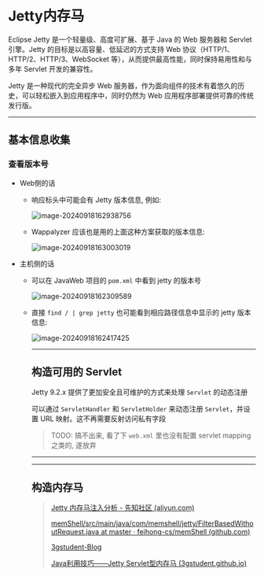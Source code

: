# Jetty内存马

Eclipse Jetty 是一个轻量级、高度可扩展、基于 Java 的 Web 服务器和 Servlet 引擎。Jetty 的目标是以高容量、低延迟的方式支持 Web 协议（HTTP/1、HTTP/2、HTTP/3、WebSocket 等），从而提供最高性能，同时保持易用性和与多年 Servlet 开发的兼容性。

Jetty 是一种现代的完全异步 Web 服务器，作为面向组件的技术有着悠久的历史，可以轻松嵌入到应用程序中，同时仍然为 Web 应用程序部署提供可靠的传统发行版。

---

## 基本信息收集

### 查看版本号

- Web侧的话

  - 响应标头中可能会有 Jetty 版本信息, 例如:

    ![image-20240918162938756](http://cdn.ayusummer233.top/DailyNotes/202409181629820.png)

  - Wappalyzer 应该也是用的上面这种方案获取的版本信息:

    ![image-20240918163003019](http://cdn.ayusummer233.top/DailyNotes/202409181630064.png)

- 主机侧的话

  - 可以在 JavaWeb 项目的 `pom.xml` 中看到 jetty 的版本号

    ![image-20240918162309589](http://cdn.ayusummer233.top/DailyNotes/202409181623686.png)

  - 直接 `find / | grep jetty` 也可能看到相应路径信息中显示的 jetty 版本信息:

    ![image-20240918162417425](http://cdn.ayusummer233.top/DailyNotes/202409181624482.png)

    ---

    ## 构造可用的 Servlet

    Jetty 9.2.x 提供了更加安全且可维护的方式来处理 `Servlet` 的动态注册

    可以通过 `ServletHandler` 和 `ServletHolder` 来动态注册 `Servlet`，并设置 URL 映射。这不再需要反射访问私有字段

    > TODO: 搞不出来, 看了下 `web.xml` 里也没有配置 servlet mapping 之类的, 遂放弃

    ----

    

    

    ---

    ## 构造内存马

    > [Jetty 内存马注入分析 - 先知社区 (aliyun.com)](https://xz.aliyun.com/t/12182?time__1311=GqGxRDniiQQ0526Dy7D97rTnikxuYoD#toc-3)
    >
    > [memShell/src/main/java/com/memshell/jetty/FilterBasedWithoutRequest.java at master · feihong-cs/memShell (github.com)](https://github.com/feihong-cs/memShell/blob/master/src/main/java/com/memshell/jetty/FilterBasedWithoutRequest.java)
    >
    > [3gstudent-Blog](https://3gstudent.github.io/)
    >
    > [Java利用技巧——Jetty Servlet型内存马 (3gstudent.github.io)](https://3gstudent.github.io/Java利用技巧-Jetty-Servlet型内存马)

    

    

    





